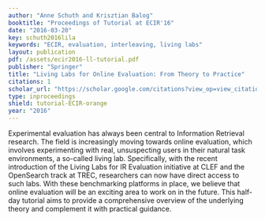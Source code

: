 ```yaml
---
author: "Anne Schuth and Krisztian Balog"
booktitle: "Proceedings of Tutorial at ECIR'16"
date: "2016-03-20"
key: schuth2016lila
keywords: "ECIR, evaluation, interleaving, living labs"
layout: publication
pdf: /assets/ecir2016-ll-tutorial.pdf
publisher: "Springer"
title: "Living Labs for Online Evaluation: From Theory to Practice"
citations: 1
scholar_url: "https://scholar.google.com/citations?view_op=view_citation&hl=en&user=Y3ahb_wAAAAJ&pagesize=100&citation_for_view=Y3ahb_wAAAAJ:e_rmSamDkqQC"
type: inproceedings
shield: tutorial-ECIR-orange
year: "2016"
---
```


Experimental evaluation has always been central to Information Retrieval research. The field is increasingly moving
towards online evaluation, which involves experimenting with real, unsuspecting users in their natural task
environments, a so-called living lab. Specifically, with the recent introduction of the Living Labs for IR Evaluation
initiative at CLEF and the OpenSearch track at TREC, researchers can now have direct access to such labs. With these
benchmarking platforms in place, we believe that online evaluation will be an exciting area to work on in the future.
This half-day tutorial aims to provide a comprehensive overview of the underlying theory and complement it with
practical guidance.
